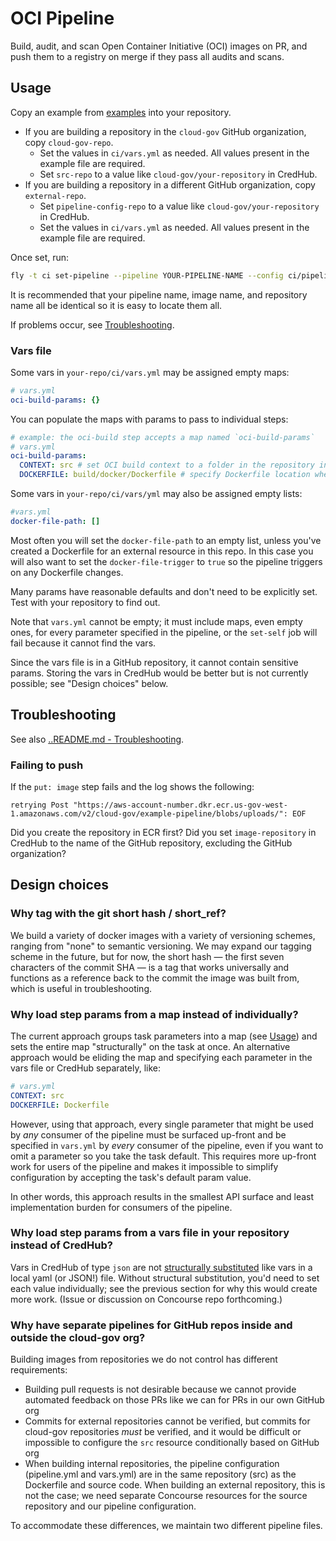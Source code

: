 # OCI Pipeline

Build, audit, and scan Open Container Initiative (OCI) images on PR, and push them to a registry on merge if they pass all audits and scans.

## Usage

Copy an example from [examples](examples) into your repository.

* If you are building a repository in the `cloud-gov` GitHub organization, copy `cloud-gov-repo`.
  * Set the values in `ci/vars.yml` as needed. All values present in the example file are required.
  * Set `src-repo` to a value like `cloud-gov/your-repository` in CredHub.
* If you are building a repository in a different GitHub organization, copy `external-repo`.
  * Set `pipeline-config-repo` to a value like `cloud-gov/your-repository` in CredHub.
  * Set the values in `ci/vars.yml` as needed. All values present in the example file are required.

Once set, run:

```sh
fly -t ci set-pipeline --pipeline YOUR-PIPELINE-NAME --config ci/pipeline.yml --load-vars-from ci/vars.yml
```

It is recommended that your pipeline name, image name, and repository name all be identical so it is easy to locate them all.

If problems occur, see [Troubleshooting](#Troubleshooting).

### Vars file

Some vars in `your-repo/ci/vars.yml` may be assigned empty maps:

```yaml
# vars.yml
oci-build-params: {}
```

You can populate the maps with params to pass to individual steps:

```yaml
# example: the oci-build step accepts a map named `oci-build-params`
# vars.yml
oci-build-params:
  CONTEXT: src # set OCI build context to a folder in the repository instead of the root
  DOCKERFILE: build/docker/Dockerfile # specify Dockerfile location when it is not in the repository root
```

Some vars in `your-repo/ci/vars/yml` may also be assigned empty lists:

```yaml
#vars.yml
docker-file-path: []
```

Most often you will set the `docker-file-path` to an empty list, unless you've created a Dockerfile for an external resource in this repo. In this case you will also want to set the `docker-file-trigger` to `true` so the pipeline triggers on any Dockerfile changes.

Many params have reasonable defaults and don't need to be explicitly set. Test with your repository to find out.

Note that `vars.yml` cannot be empty; it must include maps, even empty ones, for every parameter specified in the pipeline, or the `set-self` job will fail because it cannot find the vars.

Since the vars file is in a GitHub repository, it cannot contain sensitive params. Storing the vars in CredHub would be better but is not currently possible; see "Design choices" below.

## Troubleshooting

See also [..README.md - Troubleshooting](../README.md#Troubleshooting).

### Failing to push

If the `put: image` step fails and the log shows the following:

```
retrying Post "https://aws-account-number.dkr.ecr.us-gov-west-1.amazonaws.com/v2/cloud-gov/example-pipeline/blobs/uploads/": EOF
```

Did you create the repository in ECR first? Did you set `image-repository` in CredHub to the name of the GitHub repository, excluding the GitHub organization?

## Design choices

### Why tag with the git short hash / short_ref?

We build a variety of docker images with a variety of versioning schemes, ranging from "none" to semantic versioning. We may expand our tagging scheme in the future, but for now, the short hash — the first seven characters of the commit SHA — is a tag that works universally and functions as a reference back to the commit the image was built from, which is useful in troubleshooting.

### Why load step params from a map instead of individually?

The current approach groups task parameters into a map (see [Usage](#Usage)) and sets the entire map "structurally" on the task at once. An alternative approach would be eliding the map and specifying each parameter in the vars file or CredHub separately, like:

```yaml
# vars.yml
CONTEXT: src
DOCKERFILE: Dockerfile
```

However, using that approach, every single parameter that might be used by _any_ consumer of the pipeline must be surfaced up-front and be specified in `vars.yml` by _every_ consumer of the pipeline, even if you want to omit a parameter so you take the task default. This requires more up-front work for users of the pipeline and makes it impossible to simplify configuration by accepting the task's default param value.

In other words, this approach results in the smallest API surface and least implementation burden for consumers of the pipeline.

### Why load step params from a vars file in your repository instead of CredHub?

Vars in CredHub of type `json` are not [structurally substituted](https://concourse-ci.org/vars.html#var-interpolation) like vars in a local yaml (or JSON!) file. Without structural substitution, you'd need to set each value individually; see the previous section for why this would create more work. (Issue or discussion on Concourse repo forthcoming.)

### Why have separate pipelines for GitHub repos inside and outside the cloud-gov org?

Building images from repositories we do not control has different requirements:

* Building pull requests is not desirable because we cannot provide automated feedback on those PRs like we can for PRs in our own GitHub org
* Commits for external repositories cannot be verified, but commits for cloud-gov repositories *must* be verified, and it would be difficult or impossible to configure the `src` resource conditionally based on GitHub org
* When building internal repositories, the pipeline configuration (pipeline.yml and vars.yml) are in the same repository (src) as the Dockerfile and source code. When building an external repository, this is not the case; we need separate Concourse resources for the source repository and our pipeline configuration.

To accommodate these differences, we maintain two different pipeline files.
